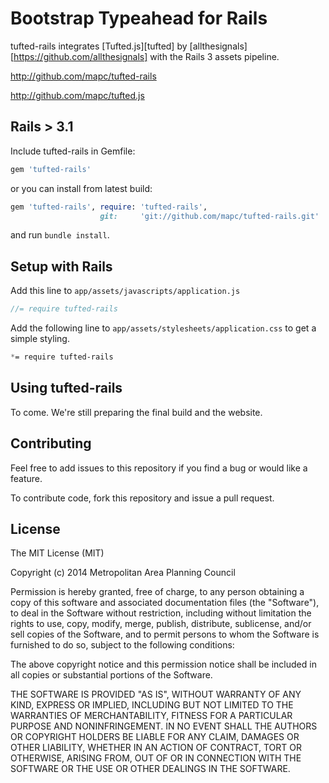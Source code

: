 # Bootstrap Typeahead for Rails

tufted-rails integrates [Tufted.js][tufted] by [allthesignals][https://github.com/allthesignals] with the Rails 3 assets pipeline.

http://github.com/mapc/tufted-rails

http://github.com/mapc/tufted.js

## Rails > 3.1

Include tufted-rails in Gemfile:

``` ruby
gem 'tufted-rails'
```

or you can install from latest build:

``` ruby
gem 'tufted-rails', require: 'tufted-rails',
                    git:     'git://github.com/mapc/tufted-rails.git'
```

and run `bundle install`.


## Setup with Rails

Add this line to `app/assets/javascripts/application.js`

```javascript
//= require tufted-rails
```

Add the following line to `app/assets/stylesheets/application.css` to get a simple styling.


```css
*= require tufted-rails
```

## Using tufted-rails

To come. We're still preparing the final build and the website.


## Contributing

Feel free to add issues to this repository if you find a bug or would like a feature.

To contribute code, fork this repository and issue a pull request.


## License

The MIT License (MIT)

Copyright (c) 2014 Metropolitan Area Planning Council

Permission is hereby granted, free of charge, to any person obtaining a copy
of this software and associated documentation files (the "Software"), to deal
in the Software without restriction, including without limitation the rights
to use, copy, modify, merge, publish, distribute, sublicense, and/or sell
copies of the Software, and to permit persons to whom the Software is
furnished to do so, subject to the following conditions:

The above copyright notice and this permission notice shall be included in all
copies or substantial portions of the Software.

THE SOFTWARE IS PROVIDED "AS IS", WITHOUT WARRANTY OF ANY KIND, EXPRESS OR
IMPLIED, INCLUDING BUT NOT LIMITED TO THE WARRANTIES OF MERCHANTABILITY,
FITNESS FOR A PARTICULAR PURPOSE AND NONINFRINGEMENT. IN NO EVENT SHALL THE
AUTHORS OR COPYRIGHT HOLDERS BE LIABLE FOR ANY CLAIM, DAMAGES OR OTHER
LIABILITY, WHETHER IN AN ACTION OF CONTRACT, TORT OR OTHERWISE, ARISING FROM,
OUT OF OR IN CONNECTION WITH THE SOFTWARE OR THE USE OR OTHER DEALINGS IN THE
SOFTWARE.